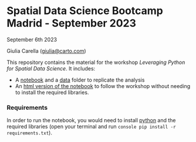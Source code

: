 # Spatial Data Science Bootcamp Madrid - September 2023

September 6th 2023

Giulia Carella (giulia@carto.com)

This repository contains the material for the workshop *Leveraging Python for Spatial Data Science*. It includes:

- A [notebook](https://github.com/CartoDB/research-public/blob/master/sds-bootcamps-madrid-23-9/Leveraging%20Python%20for%20Spatial%20Data%20Science/territory_optimization.ipynb) and a [data](https://github.com/CartoDB/research-public/blob/master/sds-bootcamps-madrid-23-9/Leveraging%20Python%20for%20Spatial%20Data%20Science/data) folder to replicate the analysis
- An [html version of the notebook](https://nbviewer.org/github/CartoDB/research-public/blob/master/sds-bootcamps-madrid-23-9/Leveraging%20Python%20for%20Spatial%20Data%20Science/territory_optimization.ipynb#) to follow the workshop without needing to install the required libraries.

### Requirements

In order to run the notebook, you would need to install [python](https://www.python.org/downloads/) and the required libraries (open your terminal and run ```console pip install -r requirements.txt```).

